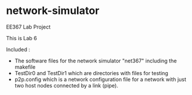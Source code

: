 # network-simulator
EE367 Lab Project


This is Lab 6

Included : 

*  The software files for the network simulator "net367"
	including the makefile       
*  TestDir0 and TestDir1 which are directories with files for testing
*  p2p.config which is a network configuration file for a network
	with just two host nodes connected by a link (pipe).


